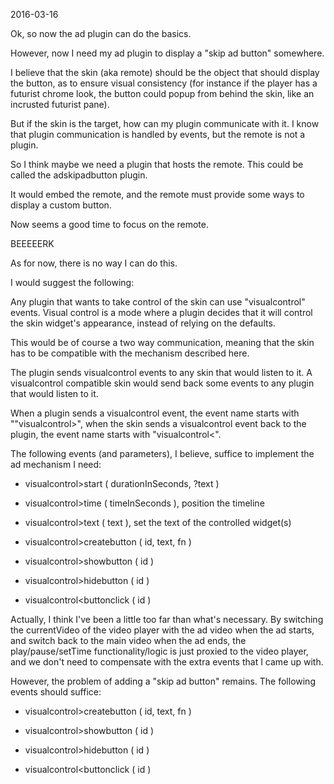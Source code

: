 2016-03-16



Ok, so now the ad plugin can do the basics.


However, now I need my ad plugin to display a "skip ad button" somewhere.


I believe that the skin (aka remote) should be the object that should display the button, as to ensure
visual consistency (for instance if the player has a futurist chrome look, the button could popup from
behind the skin, like an incrusted futurist pane).


But if the skin is the target, how can my plugin communicate with it.
I know that plugin communication is handled by events, but the remote is not a plugin.

So I think maybe we need a plugin that hosts the remote.
This could be called the adskipadbutton plugin.

It would embed the remote, and the remote must provide some ways to display a custom button.


Now seems a good time to focus on the remote.











BEEEEERK



As for now, there is no way I can do this.

I would suggest the following:


Any plugin that wants to take control of the skin can use "visualcontrol" events.
Visual control is a mode where a plugin decides that it will control the skin widget's appearance, instead
of relying on the defaults.

This would be of course a two way communication, meaning that the skin has to be compatible with the mechanism
described here.


The plugin sends visualcontrol events to any skin that would listen to it.
A visualcontrol compatible skin would send back some events to any plugin that would listen to it.

When a plugin sends a visualcontrol event, the event name starts with ""visualcontrol>",
when the skin sends  a visualcontrol event back to the plugin, the event name starts with "visualcontrol<".


The following events (and parameters), I believe, suffice to implement the ad mechanism I need:


- visualcontrol>start ( durationInSeconds, ?text )
- visualcontrol>time ( timeInSeconds  ), position the timeline
- visualcontrol>text ( text  ), set the text of the controlled widget(s) 
- visualcontrol>createbutton ( id, text, fn  )
- visualcontrol>showbutton ( id  )
- visualcontrol>hidebutton ( id  )

- visualcontrol<buttonclick ( id )




Actually, I think I've been a little too far than what's necessary.
By switching the currentVideo of the video player with the ad video when the ad starts,
and switch back to the main video when the ad ends, the play/pause/setTime functionality/logic
is just proxied to the video player, and we don't need to compensate with the extra events
that I came up with.


However, the problem of adding a "skip ad button" remains.
The following events should suffice:


- visualcontrol>createbutton ( id, text, fn  )
- visualcontrol>showbutton ( id  )
- visualcontrol>hidebutton ( id  )

- visualcontrol<buttonclick ( id )